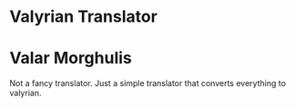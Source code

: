 # Valyrian Translator
# Valar Morghulis
Not a fancy translator.
Just a simple translator that converts everything to valyrian.
